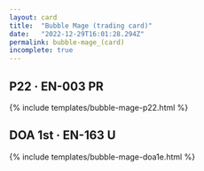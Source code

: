 ```yaml
---
layout: card
title:  "Bubble Mage (trading card)"
date:   "2022-12-29T16:01:28.294Z"
permalink: bubble-mage_(card)
incomplete: true
---
```


## P22 &middot; EN-003 PR

{% include templates/bubble-mage-p22.html %}


## DOA 1st &middot; EN-163 U

{% include templates/bubble-mage-doa1e.html %}
